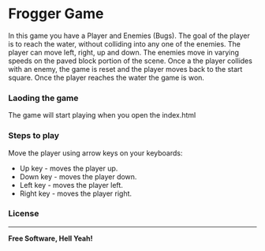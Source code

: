 # Frogger Game 

In this game you have a Player and Enemies (Bugs). The goal of the player is to reach the water, without colliding into any one of the enemies. The player can move left, right, up and down. The enemies move in varying speeds on the paved block portion of the scene. Once a the player collides with an enemy, the game is reset and the player moves back to the start square. Once the player reaches the water the game is won.

### Laoding the game
The game will start playing when you open the index.html

### Steps to play
Move the player using arrow keys on your keyboards:
 - Up key - moves the player up.
 - Down key - moves the player down.
 - Left key - moves the player left.
 - Right key - moves the player right.

### License
----
**Free Software, Hell Yeah!**